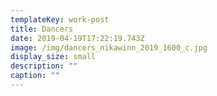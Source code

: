 ```yaml
---
templateKey: work-post
title: Dancers
date: 2019-04-19T17:22:19.743Z
image: /img/dancers_nikawinn_2019_1600_c.jpg
display_size: small
description: ""
caption: ""
---
```

